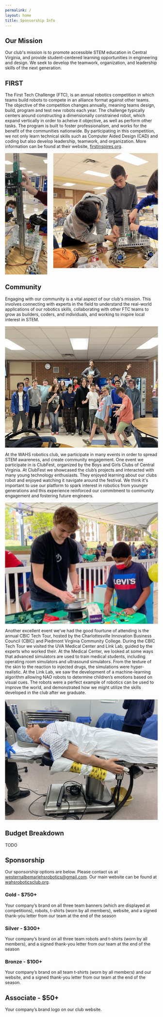 ```yaml
---
permalink: /
layout: home
title: Sponsorship Info
---
```


## Our Mission
Our club's mission is to promote accessible STEM education in Central Virginia, and provide student-centered learning opportunities in engineering and design. We seek to develop the teamwork, organization, and leadership skills of the next generation. 
  
## FIRST
The First Tech Challenge (FTC), is an annual robotics competition in which teams build robots to compete in an alliance format against other teams. The objective of the competition changes annually, meaning teams design, build, program and test new robots each year. The challenge typically centers around constructing a dimensionally constrained robot, which expand vertically in order to acheive it objective, as well as perform other tasks. The program is built to foster professionalism, and works for the benefit of the communities nationwide. By participating in this competition, we not only learn technical skills such as Computer Aided Design (CAD) and coding but also develop leadership, teamwork, and organization. More information can be found at their website, [firstinspires.org](https://www.firstinspires.org/robotics/ftc).  

<div style="display: flex; justify-content: center; align-items: flex-start; max-width: 100%; overflow: hidden;">
  <img src="./assets/work.png" style="max-height: 400px; width: auto; flex: 1; margin: 0 10px;">
  <img src="./assets/working.png" style="max-height: 400px; width: auto; flex: 1; margin: 0 10px;">
</div>

## Community
Engaging with our community is a vital aspect of our club's mission. This involves connecting with experts in the field to understand the real-world applications of our robotics skills, collaborating with other FTC teams to grow as builders, coders, and individuals, and working to inspire local interest in STEM.

<img src="./assets/WAHS Robotics Group Photo.jpeg" height="400px" style="display:block;margin-left:auto;margin-right:auto;">

At the WAHS robotics club, we participate in many events in order to spread STEM awareness, and create community engagement. One event we participate in is ClubFest, organized by the Boys and Girls Clubs of Central Virginia. At ClubFest we showcased the club’s projects and interacted with many young technology enthusiasts. They enjoyed learning about our clubs robot and enjoyed watching it navigate around the festival. We think it's important to use our platform to spark interest in robotics from younger generations and this experience reinforced our commitment to community engagement and fostering future engineers.  

<img src="./assets/child.png" height="400px" style="display:block;margin-left:auto;margin-right:auto;">

Another excellent event we've had the good fourtune of attending is the annual CBIC Tech Tour, hosted by the Charlottesville Innovation Business Council (CBIC) and Piedmont Virginia Community College. During the CBIC Tech Tour we visited the UVA Medical Center and Link Lab, guided by the experts who worked their. At the Medical Center, we looked at some ways that advanced simulators are used to train medical students, including operating room simulators and ultrasound simulators. From the texture of the skin to the reaction to injected drugs, the simulations were hyper-realistic. At the Link Lab, we saw the development of a machine-learning algorithm allowing NAO robots to determine children’s emotions based on visual cues. The robots were a perfect example of robotics can be used to improve the world, and demonstrated how we might utilize the skills developed in the club after we graduate.  

<img src="./assets/uva.png" height="400px" style="display:block;margin-left:auto;margin-right:auto;">
  
## Budget Breakdown
TODO  

## Sponsorship
Our sponsorship options are below. Please contact us at [westernalbemarlehsrobotics@gmail.com](mailto:westernalbemarlehsrobotics@gmail.com). Our main website can be found at [wahsroboticsclub.org](https://www.wahsroboticsclub.org/).  
  
### Gold - $750+ 
Your company’s brand on all three team banners (which are displayed at competitions), robots, t-shirts (worn by all members), website, and a signed thank-you letter from our team at the end of the season
### Silver - $300+
Your company’s brand on all three team robots and t-shirts (worn by all members), and a signed thank-you letter from our team at the end of the season
### Bronze - $100+
Your company’s brand on all team t-shirts (worn by all members) and our website, and a signed thank-you letter from our team at the end of the season.
## Associate - $50+ 
Your company’s brand logo on our club website.

